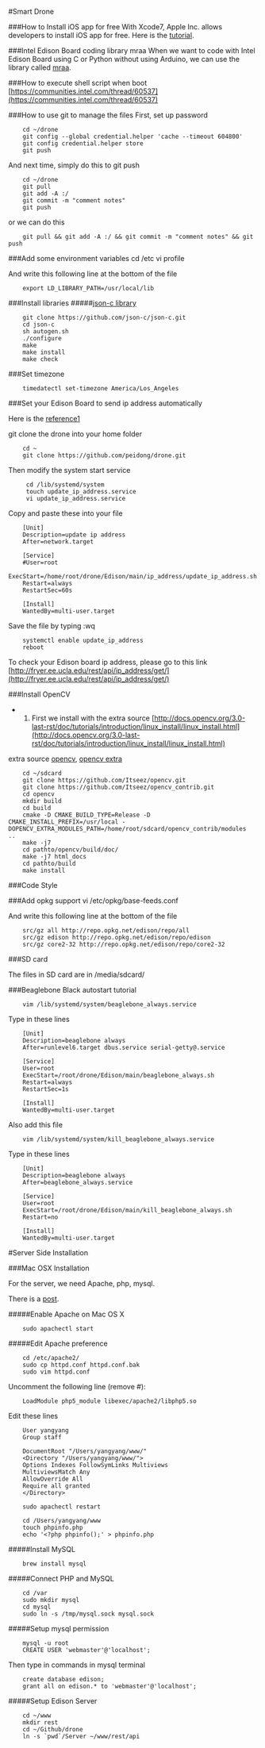 #Smart Drone

###How to Install iOS app for free
With Xcode7, Apple Inc. allows developers to install iOS app for free. Here is the [tutorial](http://bouk.co/blog/sideload-iphone/).

###Intel Edison Board coding library mraa
When we want to code with Intel Edison Board using C or Python without using Arduino, we can use the library called [mraa](https://github.com/intel-iot-devkit/mraa).

###How to execute shell script when boot
[https://communities.intel.com/thread/60537](https://communities.intel.com/thread/60537)

###How to use git to manage the files
First, set up password

        cd ~/drone
        git config --global credential.helper 'cache --timeout 604800'
        git config credential.helper store
        git push

And next time, simply do this to git push

        cd ~/drone
        git pull
        git add -A :/
        git commit -m "comment notes"
        git push

or we can do this

        git pull && git add -A :/ && git commit -m "comment notes" && git push

###Add some environment variables
        cd /etc
        vi profile

And write this following line at the bottom of the file

        export LD_LIBRARY_PATH=/usr/local/lib

###Install libraries
#####[json-c library](https://github.com/json-c/json-c)

        git clone https://github.com/json-c/json-c.git
        cd json-c
        sh autogen.sh
        ./configure
        make
        make install
        make check

###Set timezone

        timedatectl set-timezone America/Los_Angeles

###Set your Edison Board to send ip address automatically

Here is the [reference1](https://communities.intel.com/message/255137)

git clone the drone into your home folder

        cd ~
        git clone https://github.com/peidong/drone.git

Then modify the system start service

         cd /lib/systemd/system
         touch update_ip_address.service
         vi update_ip_address.service

Copy and paste these into your file

        [Unit]
        Description=update ip address
        After=network.target

        [Service]
        #User=root
        ExecStart=/home/root/drone/Edison/main/ip_address/update_ip_address.sh
        Restart=always
        RestartSec=60s

        [Install]
        WantedBy=multi-user.target

Save the file by typing :wq

        systemctl enable update_ip_address
        reboot

To check your Edison board ip address, please go to this link [http://fryer.ee.ucla.edu/rest/api/ip_address/get/](http://fryer.ee.ucla.edu/rest/api/ip_address/get/)

###Install OpenCV

- 1. First we install with the extra source [http://docs.opencv.org/3.0-last-rst/doc/tutorials/introduction/linux_install/linux_install.html](http://docs.opencv.org/3.0-last-rst/doc/tutorials/introduction/linux_install/linux_install.html)

extra source [opencv](https://github.com/Itseez/opencv), [opencv extra](https://github.com/Itseez/opencv_contrib)

        cd ~/sdcard
        git clone https://github.com/Itseez/opencv.git
        git clone https://github.com/Itseez/opencv_contrib.git
        cd opencv
        mkdir build
        cd build
        cmake -D CMAKE_BUILD_TYPE=Release -D CMAKE_INSTALL_PREFIX=/usr/local -DOPENCV_EXTRA_MODULES_PATH=/home/root/sdcard/opencv_contrib/modules  ..
        make -j7
        cd pathto/opencv/build/doc/
        make -j7 html_docs
        cd pathto/build
        make install

###Code Style

###Add opkg support
        vi /etc/opkg/base-feeds.conf

And write this following line at the bottom of the file

        src/gz all http://repo.opkg.net/edison/repo/all
        src/gz edison http://repo.opkg.net/edison/repo/edison
        src/gz core2-32 http://repo.opkg.net/edison/repo/core2-32

###SD card

The files in SD card are in /media/sdcard/

###Beaglebone Black autostart tutorial

        vim /lib/systemd/system/beaglebone_always.service

Type in these lines

        [Unit]
        Description=beaglebone always
        After=runlevel6.target dbus.service serial-getty@.service

        [Service]
        User=root
        ExecStart=/root/drone/Edison/main/beaglebone_always.sh
        Restart=always
        RestartSec=1s

        [Install]
        WantedBy=multi-user.target

Also add this file

        vim /lib/systemd/system/kill_beaglebone_always.service

Type in these lines

        [Unit]
        Description=beaglebone always
        After=beaglebone_always.service

        [Service]
        User=root
        ExecStart=/root/drone/Edison/main/kill_beaglebone_always.sh
        Restart=no

        [Install]
        WantedBy=multi-user.target

#Server Side Installation

###Mac OSX Installation

For the server, we need Apache, php, mysql.

There is a [post](http://jason.pureconcepts.net/2015/10/install-apache-php-mysql-mac-os-x-el-capitan/).

#####Enable Apache on Mac OS X

        sudo apachectl start

#####Edit Apache preference

        cd /etc/apache2/
        sudo cp httpd.conf httpd.conf.bak
        sudo vim httpd.conf

Uncomment the following line (remove #):

        LoadModule php5_module libexec/apache2/libphp5.so

Edit these lines

        User yangyang
        Group staff

        DocumentRoot "/Users/yangyang/www/"
        <Directory "/Users/yangyang/www/">
        Options Indexes FollowSymLinks Multiviews
        MultiviewsMatch Any
        AllowOverride All
        Require all granted
        </Directory>

        sudo apachectl restart

        cd /Users/yangyang/www
        touch phpinfo.php
		echo '<?php phpinfo();' > phpinfo.php

#####Install MySQL

        brew install mysql

#####Connect PHP and MySQL

        cd /var
        sudo mkdir mysql
        cd mysql
        sudo ln -s /tmp/mysql.sock mysql.sock

#####Setup mysql permission

        mysql -u root
        CREATE USER 'webmaster'@'localhost';

Then type in commands in mysql terminal

        create database edison;
        grant all on edison.* to 'webmaster'@'localhost';


#####Setup Edison Server

        cd ~/www
        mkdir rest
        cd ~/Github/drone
        ln -s `pwd`/Server ~/www/rest/api
